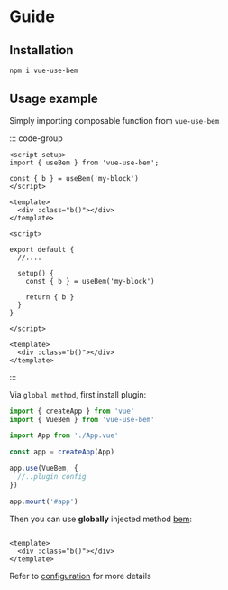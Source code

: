# Guide

## Installation

```bash
npm i vue-use-bem
```

## Usage example

Simply importing composable function from `vue-use-bem`

::: code-group
```vue [setup.vue]
<script setup>
import { useBem } from 'vue-use-bem';

const { b } = useBem('my-block')
</script>

<template>
  <div :class="b()"></div>
</template>

```

```vue [options.vue]
<script>

export default {
  //....

  setup() {
    const { b } = useBem('my-block')

    return { b } 
  }
}

</script>

<template>
  <div :class="b()"></div>
</template>
```
:::

Via `global method`, first install plugin:

```ts [main.ts]
import { createApp } from 'vue'
import { VueBem } from 'vue-use-bem'

import App from './App.vue'

const app = createApp(App)

app.use(VueBem, {
  //..plugin config
})

app.mount('#app')

```

Then you can use **globally** injected method [bem](./api.md#bem):

```vue [component.vue]

<template>
  <div :class="b()"></div>
</template>

```

Refer to [configuration](./configuration.md) for more details


